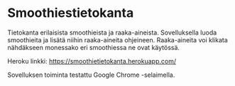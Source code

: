 # Smoothiestietokanta

Tietokanta erilaisista smoothieista ja raaka-aineista. Sovelluksella luoda smoothieita ja lisätä niihin raaka-aineita ohjeineen. Raaka-aineita voi klikata nähdäkseen monessako eri smoothiessa ne ovat käytössä.

Heroku linkki:
https://smoothietietokanta.herokuapp.com/

Sovelluksen toiminta testattu Google Chrome -selaimella.

